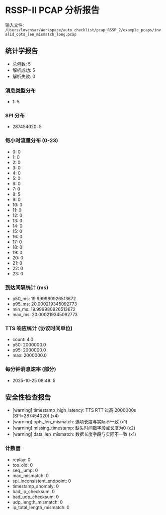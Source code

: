 # RSSP-II PCAP 分析报告

输入文件: `/Users/lovensar/Workspace/auto_checklist/pcap_RSSP_2/example_pcaps/invalid_opts_len_mismatch_long.pcap`

## 统计学报告

- 总包数: 5
- 解析成功: 5
- 解析失败: 0

### 消息类型分布

- 1: 5

### SPI 分布

- 287454020: 5

### 每小时流量分布 (0-23)

- 0: 0
- 1: 0
- 2: 0
- 3: 0
- 4: 0
- 5: 0
- 6: 0
- 7: 0
- 8: 5
- 9: 0
- 10: 0
- 11: 0
- 12: 0
- 13: 0
- 14: 0
- 15: 0
- 16: 0
- 17: 0
- 18: 0
- 19: 0
- 20: 0
- 21: 0
- 22: 0
- 23: 0

### 到达间隔统计 (ms)

- p50_ms: 19.999980926513672
- p95_ms: 20.000219345092773
- min_ms: 19.999980926513672
- max_ms: 20.000219345092773

### TTS 响应统计 (协议时间单位)

- count: 4.0
- p50: 2000000.0
- p95: 2000000.0
- max: 2000000.0

### 每分钟消息速率 (部分)

- 2025-10-25 08:49: 5

## 安全性检查报告

- [warning] timestamp_high_latency: TTS RTT 过高 2000000s (SPI=287454020) (x4)
- [warning] opts_len_mismatch: 选项长度与实际不一致 (x1)
- [warning] missing_timestamp: 缺失时间戳字段或长度为0 (x2)
- [warning] data_len_mismatch: 数据长度字段与实际不一致 (x1)

### 计数器

- replay: 0
- too_old: 0
- seq_jump: 0
- mac_mismatch: 0
- spi_inconsistent_endpoint: 0
- timestamp_anomaly: 0
- bad_ip_checksum: 0
- bad_udp_checksum: 0
- udp_length_mismatch: 0
- ip_total_length_mismatch: 0
